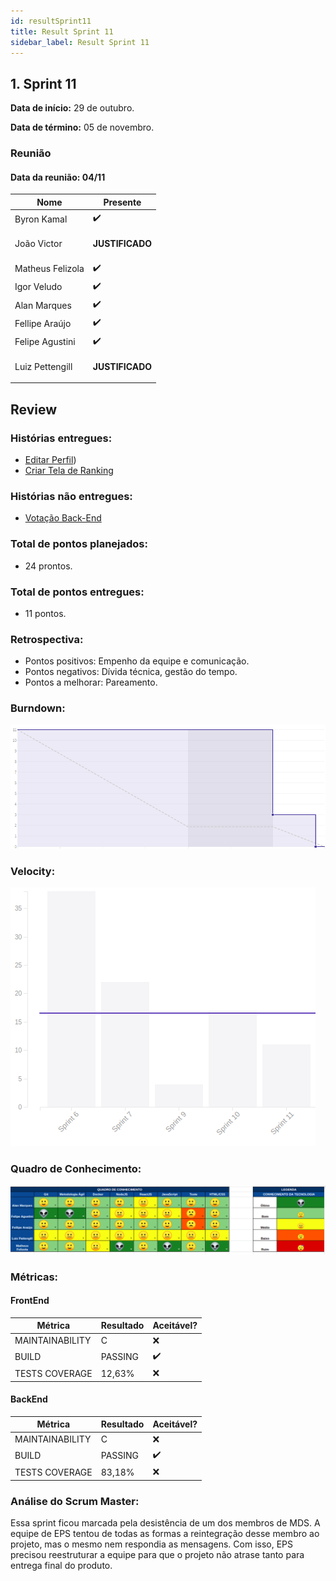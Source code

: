 ```yaml
---
id: resultSprint11
title: Result Sprint 11
sidebar_label: Result Sprint 11
---
```


## 1. Sprint 11


**Data de início:** 29 de outubro.

**Data de término:** 05 de novembro.

### Reunião
#### Data da reunião: 04/11

|Nome|Presente|
|----|----|
|Byron Kamal|:heavy_check_mark:|
|João Victor|<p><strong>JUSTIFICADO</strong></p>|
|Matheus Felizola|:heavy_check_mark:|
|Igor Veludo|:heavy_check_mark:|
|Alan Marques|:heavy_check_mark:|
|Fellipe Araújo|:heavy_check_mark:|
|Felipe Agustini|:heavy_check_mark:|
|Luiz Pettengill|<p><strong>JUSTIFICADO</strong></p>|


## Review
### Histórias entregues:
- [Editar Perfil](https://github.com/fga-eps-mds/2019.2-Gymnasteg-Wiki/issues/47))
- [Criar Tela de Ranking](https://github.com/fga-eps-mds/2019.2-Gymnasteg-Wiki/issues/45)

### Histórias não entregues:
- [Votação Back-End](https://github.com/fga-eps-mds/2019.2-Gymnasteg-Wiki/issues/53)

### Total de pontos planejados:
- 24 prontos.

### Total de pontos entregues:
- 11 pontos.

### Retrospectiva:
- Pontos positivos: Empenho da equipe e comunicação.
- Pontos negativos: Dívida técnica, gestão do tempo.
- Pontos a melhorar: Pareamento.

### Burndown:
![Burndown](./assets/burndown/burndown_sprint11.png)

### Velocity:
![Velocity](./assets/velocity/velocity_sprint11.png)

### Quadro de Conhecimento:
![Quadro de Conhecimento](./assets/quadro_conhecimento/quadro_conhecimento_sprint11.png)

### Métricas:
#### FrontEnd
|Métrica|Resultado|Aceitável?|
|----|----|----|
|MAINTAINABILITY|C|:x:|
|BUILD|PASSING|:heavy_check_mark:|
|TESTS COVERAGE|12,63%|:x:|

#### BackEnd
|Métrica|Resultado|Aceitável?|
|----|----|----|
|MAINTAINABILITY|C|:x:|
|BUILD|PASSING|:heavy_check_mark:|
|TESTS COVERAGE|83,18%|:x:|

### Análise do Scrum Master:
Essa sprint ficou marcada pela desistência de um dos membros de MDS. A equipe de EPS tentou de todas as formas a reintegração desse membro ao projeto, mas o mesmo nem respondia as mensagens. Com isso, EPS precisou reestruturar a equipe para que o projeto não atrase tanto para entrega final do produto.
